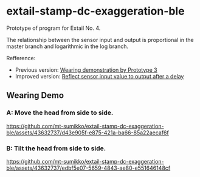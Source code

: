# extail-stamp-dc-exaggeration-ble
Prototype of program for Extail No. 4.

The relationship between the sensor input and output is proportional in the master branch and logarithmic in the log branch.

Refference:
- Previous version: [Wearing demonstration by Prototype 3](https://github.com/mt-sumikko/extail-exaggeration-eval#reference-wearing-demo)
- Improved version: [Reflect sensor input value to output after a delay](https://github.com/mt-sumikko/extail-stamp-dc-exaggeration-ble-dealy)

## Wearing Demo
### A: Move the head from side to side.


https://github.com/mt-sumikko/extail-stamp-dc-exaggeration-ble/assets/43632737/d43e905f-e875-421a-ba66-85a22aecaf6f



### B: Tilt the head from side to side.



https://github.com/mt-sumikko/extail-stamp-dc-exaggeration-ble/assets/43632737/edbf5e07-5659-4843-ae80-e551646148cf

